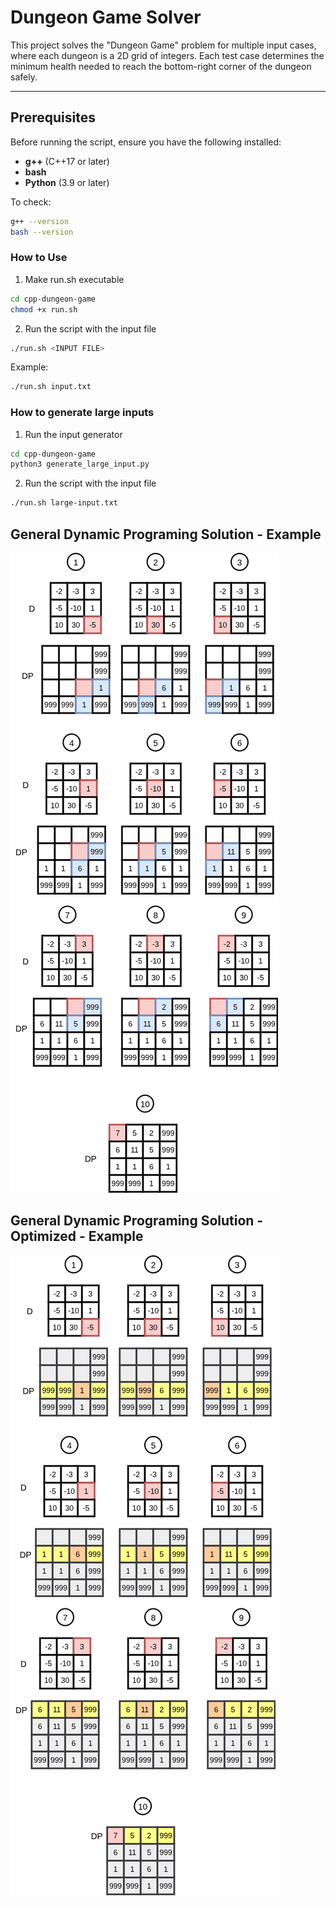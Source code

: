 # Dungeon Game Solver

This project solves the "Dungeon Game" problem for multiple input cases, where each dungeon is a 2D grid of integers. Each test case determines the minimum health needed to reach the bottom-right corner of the dungeon safely.

---

## Prerequisites

Before running the script, ensure you have the following installed:

- **g++** (C++17 or later)
- **bash**
- **Python** (3.9 or later)

To check:
```bash
g++ --version
bash --version
```

### How to Use
1. Make run.sh executable
```bash
cd cpp-dungeon-game
chmod +x run.sh 
```

2. Run the script with the input file
```bash
./run.sh <INPUT FILE>
```

Example:
```bash
./run.sh input.txt
```

### How to generate large inputs

1. Run the input generator
```bash
cd cpp-dungeon-game
python3 generate_large_input.py
``` 

2. Run the script with the input file
```bash
./run.sh large-input.txt
```

## General Dynamic Programing Solution - Example

![Default DP Solution](images/default-dp-solution.png)

## General Dynamic Programing Solution - Optimized - Example

![Default DP Solution](images/dugeon-dp-optimized.png)